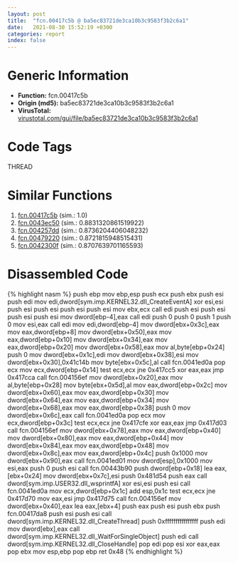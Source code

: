 ```yaml
---
layout: post
title:  "fcn.00417c5b @ ba5ec83721de3ca10b3c9583f3b2c6a1"
date:   2021-08-30 15:52:19 +0300
categories: report
index: false
---
```


# Generic Information
- **Function:** fcn.00417c5b
- **Origin (md5):** ba5ec83721de3ca10b3c9583f3b2c6a1
- **VirusTotal:** [virustotal.com/gui/file/ba5ec83721de3ca10b3c9583f3b2c6a1][virustotal_ref]

# Code Tags
<span class="tag" id="THREAD">THREAD</span>


# Similar Functions

1. [fcn.00417c5b][similar_1_ref] (sim.: 1.0)
2. [fcn.0043ec50][similar_2_ref] (sim.: 0.8831320861519922)
3. [fcn.004257dd][similar_3_ref] (sim.: 0.8736204406048232)
4. [fcn.00479220][similar_4_ref] (sim.: 0.8721815948515431)
5. [fcn.0042300f][similar_5_ref] (sim.: 0.8707639701165593)


# Disassembled Code

{% highlight nasm %}
push ebp
mov ebp,esp
push ecx
push ebx
push esi
push edi
mov edi,dword[sym.imp.KERNEL32.dll_CreateEventA]
xor esi,esi
push esi
push esi
push esi
push esi
mov ebx,ecx
call edi
push esi
push esi
push esi
push esi
mov dword[ebp-4],eax
call edi
push 0
push 0
push 1
push 0
mov esi,eax
call edi
mov edi,dword[ebp-4]
mov dword[ebx+0x3c],eax
mov eax,dword[ebp+8]
mov dword[ebx+0x50],eax
mov eax,dword[ebp+0x10]
mov dword[ebx+0x34],eax
mov eax,dword[ebp+0x20]
mov dword[ebx+0x58],eax
mov al,byte[ebp+0x24]
push 0
mov dword[ebx+0x1c],edi
mov dword[ebx+0x38],esi
mov dword[ebx+0x30],0x41c14b
mov byte[ebx+0x5c],al
call fcn.0041ed0a
pop ecx
mov ecx,dword[ebp+0x14]
test ecx,ecx
jne 0x417cc5
xor eax,eax
jmp 0x417cca
call fcn.004156ef
mov dword[ebx+0x20],eax
mov al,byte[ebp+0x28]
mov byte[ebx+0x5d],al
mov eax,dword[ebp+0x2c]
mov dword[ebx+0x60],eax
mov eax,dword[ebp+0x30]
mov dword[ebx+0x64],eax
mov eax,dword[ebp+0x34]
mov dword[ebx+0x68],eax
mov eax,dword[ebp+0x38]
push 0
mov dword[ebx+0x6c],eax
call fcn.0041ed0a
pop ecx
mov ecx,dword[ebp+0x3c]
test ecx,ecx
jne 0x417cfe
xor eax,eax
jmp 0x417d03
call fcn.004156ef
mov dword[ebx+0x78],eax
mov eax,dword[ebp+0x40]
mov dword[ebx+0x80],eax
mov eax,dword[ebp+0x44]
mov dword[ebx+0x84],eax
mov eax,dword[ebp+0x48]
mov dword[ebx+0x8c],eax
mov eax,dword[ebp+0x4c]
push 0x1000
mov dword[ebx+0x90],eax
call fcn.0041ed01
mov dword[esp],0x1000
mov esi,eax
push 0
push esi
call fcn.00443b90
push dword[ebp+0x18]
lea eax,[ebx+0x24]
mov dword[ebx+0x7c],esi
push 0x481d54
push eax
call dword[sym.imp.USER32.dll_wsprintfA]
xor esi,esi
push esi
call fcn.0041ed0a
mov ecx,dword[ebp+0x1c]
add esp,0x1c
test ecx,ecx
jne 0x417d70
mov eax,esi
jmp 0x417d75
call fcn.004156ef
mov dword[ebx+0x40],eax
lea eax,[ebx+4]
push eax
push esi
push ebx
push fcn.00417da8
push esi
push esi
call dword[sym.imp.KERNEL32.dll_CreateThread]
push 0xffffffffffffffff
push edi
mov dword[ebx],eax
call dword[sym.imp.KERNEL32.dll_WaitForSingleObject]
push edi
call dword[sym.imp.KERNEL32.dll_CloseHandle]
pop edi
pop esi
xor eax,eax
pop ebx
mov esp,ebp
pop ebp
ret 0x48
{% endhighlight %}


[similar_1_ref]: /report/fcn.00417c5b@53687e619dcac7d709f306d061d8daeb
[similar_2_ref]: /report/fcn.0043ec50@3b2d901eaca41ce14deca6a48c0c801a
[similar_3_ref]: /report/fcn.004257dd@805156a7be59534194996cc728d4bbeb
[similar_4_ref]: /report/fcn.00479220@3b2d901eaca41ce14deca6a48c0c801a
[similar_5_ref]: /report/fcn.0042300f@ab923633032c47ff6d9c40ed36a40b2b
[virustotal_ref]: https://www.virustotal.com/gui/file/ba5ec83721de3ca10b3c9583f3b2c6a1